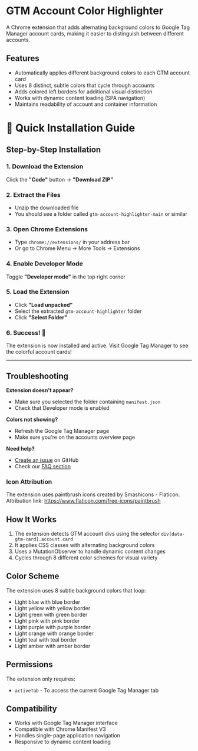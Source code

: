 # GTM Account Color Highlighter

A Chrome extension that adds alternating background colors to Google Tag Manager account cards, making it easier to distinguish between different accounts.

## Features

- Automatically applies different background colors to each GTM account card
- Uses 8 distinct, subtle colors that cycle through accounts
- Adds colored left borders for additional visual distinction
- Works with dynamic content loading (SPA navigation)
- Maintains readability of account and container information

# 🚀 Quick Installation Guide

## Step-by-Step Installation

### 1. Download the Extension

Click the **"Code"** button → **"Download ZIP"**

### 2. Extract the Files
- Unzip the downloaded file
- You should see a folder called `gtm-account-highlighter-main` or similar

### 3. Open Chrome Extensions
- Type `chrome://extensions/` in your address bar
- Or go to Chrome Menu → More Tools → Extensions

### 4. Enable Developer Mode

Toggle **"Developer mode"** in the top right corner

### 5. Load the Extension

- Click **"Load unpacked"**
- Select the extracted `gtm-account-highlighter` folder
- Click **"Select Folder"**

### 6. Success! 🎉
The extension is now installed and active. Visit Google Tag Manager to see the colorful account cards!

---

## Troubleshooting

**Extension doesn't appear?**
- Make sure you selected the folder containing `manifest.json`
- Check that Developer mode is enabled

**Colors not showing?**
- Refresh the Google Tag Manager page
- Make sure you're on the accounts overview page

**Need help?**
- [Create an issue](../../issues) on GitHub
- Check our [FAQ section](../../wiki/FAQ)

### Icon Attribution

The extension uses paintbrush icons created by Smashicons - Flaticon. 
Attribution link: https://www.flaticon.com/free-icons/paintbrush

## How It Works

1. The extension detects GTM account divs using the selector `div[data-gtm-card].account.card`
2. It applies CSS classes with alternating background colors
3. Uses a MutationObserver to handle dynamic content changes
4. Cycles through 8 different color schemes for visual variety

## Color Scheme

The extension uses 8 subtle background colors that loop:
- Light blue with blue border
- Light yellow with yellow border
- Light green with green border
- Light pink with pink border
- Light purple with purple border
- Light orange with orange border
- Light teal with teal border
- Light amber with amber border

## Permissions

The extension only requires:
- `activeTab` - To access the current Google Tag Manager tab

## Compatibility

- Works with Google Tag Manager interface
- Compatible with Chrome Manifest V3
- Handles single-page application navigation
- Responsive to dynamic content loading
